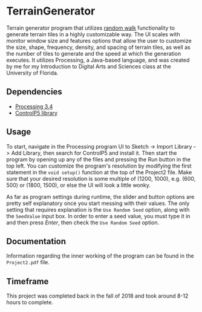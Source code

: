 # TerrainGenerator
Terrain generator program that utilizes [random walk](https://en.wikipedia.org/wiki/Random_walk) functionality to generate terrain tiles in a highly customizable way.  The UI scales with monitor window size and features options that allow the user to customize the size, shape, frequency, density, and spacing of terrain tiles, as well as the number of tiles to generate and the speed at which the generation executes. It utilizes Processing, a Java-based language, and was created by me for my Introduction to Digital Arts and Sciences class at the University of Florida.

## Dependencies
- [Processing 3.4](https://processing.org/reference/)
- [ControlP5 library](http://www.sojamo.de/libraries/controlP5/)

## Usage
To start, navigate in the Processing program UI to Sketch -> Import Library -> Add Library, then search for ControlP5 and install it. Then start the program by opening up any of the files and pressing the Run button in the top left. You can customize the program's resolution by modifying the first statement in the `void setup()` function at the top of the Project2 file. Make sure that your desired resolution is some multiple of (1200, 1000), e.g. (600, 500) or (1800, 1500), or else the UI will look a little wonky.

As far as program settings during runtime, the slider and button options are pretty self explanatory once you start messing with their values. The only setting that requires explanation is the `Use Random Seed` option, along with the `SeedValue` input box. In order to enter a seed value, you must type it in and then press *Enter*, then check the `Use Random Seed` option.

## Documentation
Information regarding the inner working of the program can be found in the `Project2.pdf` file.

## Timeframe
This project was completed back in the fall of 2018 and took around 8-12 hours to complete.
